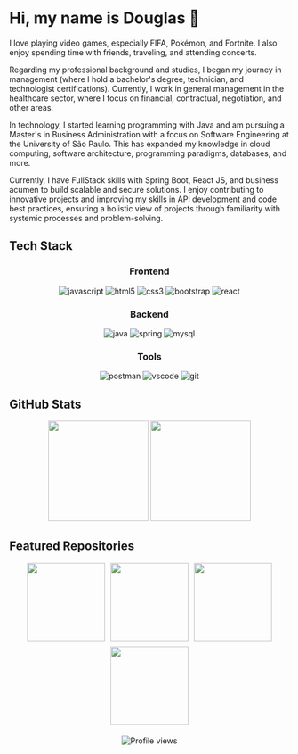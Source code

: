 # Hi, my name is Douglas 👋 

I love playing video games, especially FIFA, Pokémon, and Fortnite. I also enjoy spending time with friends, traveling, and attending concerts.

Regarding my professional background and studies, I began my journey in management (where I hold a bachelor's degree, technician, and technologist certifications). Currently, I work in general management in the healthcare sector, where I focus on financial, contractual, negotiation, and other areas.

In technology, I started learning programming with Java and am pursuing a Master's in Business Administration with a focus on Software Engineering at the University of São Paulo. This has expanded my knowledge in cloud computing, software architecture, programming paradigms, databases, and more.

Currently, I have FullStack skills with Spring Boot, React JS, and business acumen to build scalable and secure solutions. I enjoy contributing to innovative projects and improving my skills in API development and code best practices, ensuring a holistic view of projects through familiarity with systemic processes and problem-solving.

## Tech Stack

<div style="display: inline_block" align="center">

### Frontend
  <img alt="javascript" src="https://img.shields.io/badge/JavaScript-F7DF1E?style=for-the-badge&logo=javascript&logoColor=black"/>
  <img alt="html5" src="https://img.shields.io/badge/HTML5-E34F26?style=for-the-badge&logo=html5&logoColor=white"/>
  <img alt="css3" src="https://img.shields.io/badge/CSS3-1572B6?style=for-the-badge&logo=css3&logoColor=white"/>
  <img alt="bootstrap" src="https://img.shields.io/badge/Bootstrap-563D7C?style=for-the-badge&logo=bootstrap&logoColor=white"/>
  <img alt="react" src="https://img.shields.io/badge/React-20232A?style=for-the-badge&logo=react&logoColor=61DAFB"/>

  ### Backend
  <img alt="java" src="https://img.shields.io/badge/Java-ED8B00?style=for-the-badge&logo=openjdk&logoColor=white"/>
  <img alt="spring" src="https://img.shields.io/badge/Spring-6DB33F?style=for-the-badge&logo=spring&logoColor=white"/>
  <img alt="mysql" src="https://img.shields.io/badge/MySQL-005C84?style=for-the-badge&logo=mysql&logoColor=white"/>

  ### Tools
  <img alt="postman" src="https://img.shields.io/badge/Postman-FF6C37?style=for-the-badge&logo=postman&logoColor=white"/>
  <img alt="vscode" src="https://img.shields.io/badge/VS_Code-0078D4?style=for-the-badge&logo=visual%20studio%20code&logoColor=white"/>
  <img alt="git" src="https://img.shields.io/badge/Git-F05032?style=for-the-badge&logo=git&logoColor=white"/>
</div>

## GitHub Stats

<div align="center">
  <img height="180em" src="https://github-readme-stats.vercel.app/api?username=douglasfragoso&show_icons=true&theme=radical&include_all_commits=true&v=3"/>
  <img height="180em" src="https://github-readme-stats.vercel.app/api/top-langs/?username=douglasfragoso&layout=compact&theme=radical"/>
</div>

## Featured Repositories

<div align="center">
  <div style="display: flex; flex-wrap: wrap; justify-content: center; gap: 10px;">
    <a href="https://github.com/douglasfragoso/rest-spring-test">
      <img height="140em" src="https://github-readme-stats.vercel.app/api/pin/?username=douglasfragoso&repo=rest-spring-test&theme=radical"/>
    </a>
    <a href="https://github.com/douglasfragoso/recommender-pe">
      <img height="140em" src="https://github-readme-stats.vercel.app/api/pin/?username=douglasfragoso&repo=recommender-pe&theme=radical"/>
    </a>
    <a href="https://github.com/douglasfragoso/sgp-spring-boot">
      <img height="140em" src="https://github-readme-stats.vercel.app/api/pin/?username=douglasfragoso&repo=sgp-spring-boot&theme=radical"/>
    </a>
    <a href="https://github.com/douglasfragoso/sgp-react">
      <img height="140em" src="https://github-readme-stats.vercel.app/api/pin/?username=douglasfragoso&repo=sgp-react&theme=radical"/>
    </a>
  </div>
</div>



<div align="center" style="margin-top:20px">
  <img src="https://komarev.com/ghpvc/?username=douglasfragoso&color=blueviolet&style=for-the-badge" alt="Profile views"/>
</div>
